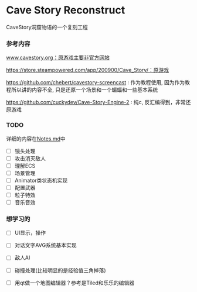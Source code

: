 # Cave Story Reconstruct

CaveStory洞窟物语的一个复刻工程

### 参考内容

www.cavestory.org：原游戏主要非官方网站

https://store.steampowered.com/app/200900/Cave_Story/：原游戏

https://github.com/chebert/cavestory-screencast : 作为教程使用, 因为作为教程所以讲的内容不全, 只是还原一个场景和一个蝙蝠和一些基本系统

https://github.com/cuckydev/Cave-Story-Engine-2 : 纯c, 反汇编得到，非常还原游戏

### TODO

详细的内容在[Notes.md](Notes.md)中

- [ ] 镜头处理
- [ ] 攻击消灭敌人
- [ ] 理解ECS
- [ ] 场景管理
- [ ] Animator类状态机实现
- [ ] 配置武器
- [ ] 粒子特效
- [ ] 音乐音效

### 想学习的

- [ ] UI显示，操作
- [ ] 对话文字AVG系统基本实现
- [ ] 敌人AI
- [ ] 碰撞处理(比较明显的是经验值三角掉落)
- [ ] 用qt做一个地图编辑器？参考是Tiled和乐乐的编辑器

